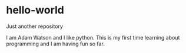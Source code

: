 # hello-world
Just another repository

I am Adam Watson and I like python. This is my first time learning about programming and I am having fun so far.
